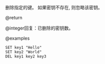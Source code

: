删除指定的键。
如果密钥不存在, 则忽略该密钥。

@return

@integer回复：已删除的密钥数。

@examples

```cli
SET key1 "Hello"
SET key2 "World"
DEL key1 key2 key3
```
